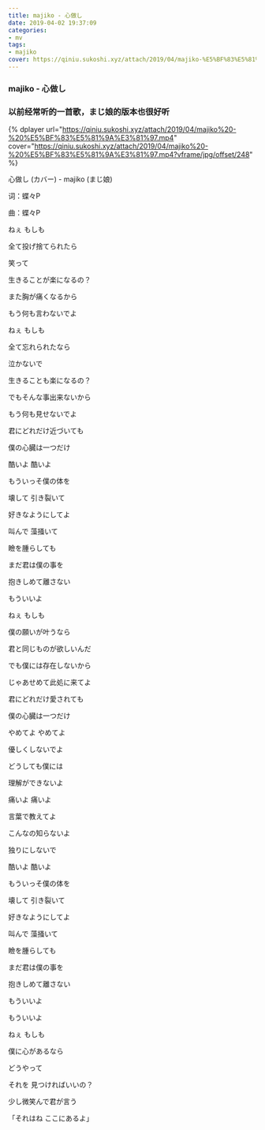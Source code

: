 ```yaml
---
title: majiko - 心做し
date: 2019-04-02 19:37:09
categories:
- mv
tags:
- majiko
cover: https://qiniu.sukoshi.xyz/attach/2019/04/majiko-%E5%BF%83%E5%81%9A%E3%81%97.jpg
---
```


### majiko - 心做し

### 以前经常听的一首歌，まじ娘的版本也很好听

{% dplayer url="https://qiniu.sukoshi.xyz/attach/2019/04/majiko%20-%20%E5%BF%83%E5%81%9A%E3%81%97.mp4" cover="https://qiniu.sukoshi.xyz/attach/2019/04/majiko%20-%20%E5%BF%83%E5%81%9A%E3%81%97.mp4?vframe/jpg/offset/248" %}


心做し (カバー) - majiko (まじ娘)

词：蝶々P

曲：蝶々P

ねぇ もしも

全て投げ捨てられたら

笑って

生きることが楽になるの？

また胸が痛くなるから

もう何も言わないでよ

ねぇ もしも

全て忘れられたなら

泣かないで

生きることも楽になるの？

でもそんな事出来ないから

もう何も見せないでよ

君にどれだけ近づいても

僕の心臓は一つだけ

酷いよ 酷いよ

もういっそ僕の体を

壊して 引き裂いて

好きなようにしてよ

叫んで 藻掻いて

瞼を腫らしても

まだ君は僕の事を

抱きしめて離さない

もういいよ

ねぇ もしも

僕の願いが叶うなら

君と同じものが欲しいんだ

でも僕には存在しないから

じゃあせめて此処に来てよ

君にどれだけ愛されても

僕の心臓は一つだけ

やめてよ やめてよ

優しくしないでよ

どうしても僕には

理解ができないよ

痛いよ 痛いよ

言葉で教えてよ

こんなの知らないよ

独りにしないで

酷いよ 酷いよ

もういっそ僕の体を

壊して 引き裂いて

好きなようにしてよ

叫んで 藻掻いて

瞼を腫らしても

まだ君は僕の事を

抱きしめて離さない

もういいよ

もういいよ

ねぇ もしも

僕に心があるなら

どうやって

それを 見つければいいの？

少し微笑んで君が言う

「それはね ここにあるよ」
